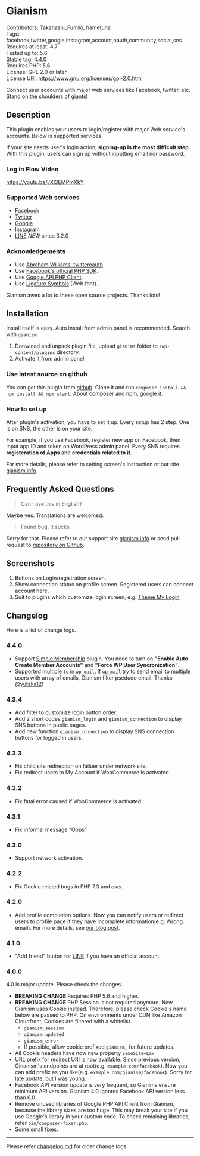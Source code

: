 #  Gianism 

Contributors: Takahashi_Fumiki, hametuha  
Tags: facebook,twitter,google,instagram,account,oauth,community,social,sns  
Requires at least: 4.7  
Tested up to: 5.6  
Stable tag: 4.4.0  
Requires PHP: 5.6  
License: GPL 2.0 or later  
License URI: https://www.gnu.org/licenses/gpl-2.0.html

Connect user accounts with major web services like Facebook, twitter, etc. Stand on the shoulders of giants!

##  Description 

This plugin enables your users to login/register with major Web service's accounts. Below is supported services.

If your site needs user's login action, **signing-up is the most difficult step**. With this plugin, users can sign up without inputting email nor password.

### Log in Flow Video

https://youtu.be/JXl3EMPmXkY

###  Supported Web services

* [Facebook](https://www.facebook.com)
* [Twitter](https://twitter.com)
* [Google](https://google.com)
* [Instagram](https://instagram.com)
* [LINE](https://line.me) *NEW* since 3.2.0

###  Acknowledgements  

* Use [Abraham Williams' twitteroauth](https://github.com/abraham/twitteroauth).
* Use [Facebook's official PHP SDK](https://github.com/facebook/facebook-php-sdk). 
* Use [Google API PHP Client](http://code.google.com/p/google-api-php-client/).
* Use [Ligature Symbols](http://kudakurage.com/ligature_symbols/) (Web font).

Gianism awes a lot to these open source projects. Thanks lots!

##  Installation 

Install itself is easy. Auto install from admin panel is recommended. Search with `gianism`.

1. Donwload and unpack plugin file, upload `gianims` folder to `/wp-content/plugins` directory.
2. Activate it from admin panel.

### Use latest source on github

You can get this plugin from [github](https://github.com/fumikito/Gianism/). Clone it and run `composer install && npm install && npm start`. About composer and npm, google it.

###  How to set up 

After plugin's activation, you have to set it up. Every setup has 2 step. One is on SNS, the other is on your site.

For example, if you use Facebook, register new app on Facebook, then input app ID and token on WordPress admin panel. Every SNS requires **registeration of Apps** and **credentials related to it**.

For more details, please refer to setting screen's instruction or our site [gianism.info](https://gianism.info/).

##  Frequently Asked Questions 

> Can I use this in English?

Maybe yes. Translations are welcomed.

> Found bug. It sucks.

Sorry for that. Please refer to our support site [gianism.info](http://wordpress.org/support/plugin/gianism) or send pull request to [repository on Github](https://github.com/fumikito/Gianism/).

##  Screenshots 

1. Buttons on Login/registration screen.
2. Show connection status on profile screen. Registered users can connect account here.
3. Suit to plugins which customize login screen, e.g. [Theme My Login](http://wordpress.org/extend/plugins/theme-my-login/).

##  Changelog 

Here is a list of change logs.

### 4.4.0

* Support [Simple Membership](https://wordpress.org/plugins/simple-membership/) plugin. You need to turn on **"Enable Auto Create Member Accounts"** and **"Force WP User Syncronization"**.
* Supported multiple `to` in `wp_mail`. If `wp_mail` try to send email to multiple users with array of emails, Gianism filter psedudo email. Thanks [@yutaka12](https://github.com/fumikito/Gianism/pull/105)!

### 4.3.4

* Add filter to customize login button order.
* Add 2 short codes `gianism_login` and `gianism_connection` to display SNS buttons in public pages.
* Add new function `gianism_connection` to display SNS connection buttons for logged in users.

### 4.3.3

* Fix child site redirection on failuer under network site.
* Fix redirect users to My Account if WooCommerce is activated.

### 4.3.2

* Fix fatal error caused if WooCommerce is activated.

### 4.3.1

* Fix informal message "Oops".

### 4.3.0

* Support network activation.

### 4.2.2

* Fix Cookie related bugs in PHP 7.3 and over.


### 4.2.0

* Add profile completion options. Now you can notify users or redirect users to profile page if they have incomplete information(e.g. Wrong email). For more details, see [our blog post](https://gianism.info/2020/09/08/complete-user-profile/).

### 4.1.0

* "Add friend" button for [LINE](https://developers.line.biz/en/docs/line-login/link-a-bot/#getting-the-friendship-status-of-the-user-and-the-line-official-account) if you have an official account.

### 4.0.0

4.0 is major update. Please check the changes.

* **BREAKING CHANGE** Requires PHP 5.6 and higher.
* **BREAKING CHANGE** PHP Session is not required anymore. Now Gianism uses Cookie instead. Therefore, please check Cookie's name below are passed to PHP. On environments under CDN like Amazon Cloudfront, Cookies are filtered with a whitelist.
  * `gianism_session`
  * `gianism_updated`
  * `gianism_error`
  * If possible, allow cookie prefixed `gianism_` for future updates.
* All Cookie headers have now new property `SameSite=Lax`.
* URL prefix for redirect URI is now available. Since previous version, Ginanism's endpoints are at root(e.g. `example.com/facebook`). Now you can add prefix as you like(e.g. `example.com/gianism/facebook`). Sorry for late update, but I was young.
* Facebook API version update is very frequent, so Gianims ensure minimum API version. Gianism 4.0 igonres Facebook API version less than 6.0.
* Remove unused libraries of Google PHP API Client from Gianism, because the library sizes are too huge. This may break your site if you use Google's library in your custom code. To check remaining libraries, refer `bin/composer-fixer.php`.
* Some small fixes.

----

Please refer [changelog.md](https://github.com/fumikito/Gianism/blob/master/changelog.md) for older change logs, 